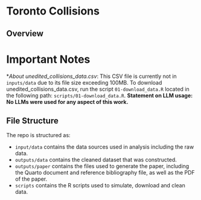 # Toronto Collisions

## Overview

# Important Notes
**About unedited_collisions_data.csv*: This CSV file is currently not in `inputs/data`
due to its file size exceeding 100MB. To download unedited_collisions_data.csv, 
run the script `01-download_data.R` located in the following path: `scripts/01-download_data.R`. 
**Statement on LLM usage: No LLMs were used for any aspect of this work.**

## File Structure

The repo is structured as:

-   `input/data` contains the data sources used in analysis including the raw data.
-   `outputs/data` contains the cleaned dataset that was constructed.
-   `outputs/paper` contains the files used to generate the paper, including the Quarto document and reference bibliography file, as well as the PDF of the paper. 
-   `scripts` contains the R scripts used to simulate, download and clean data.